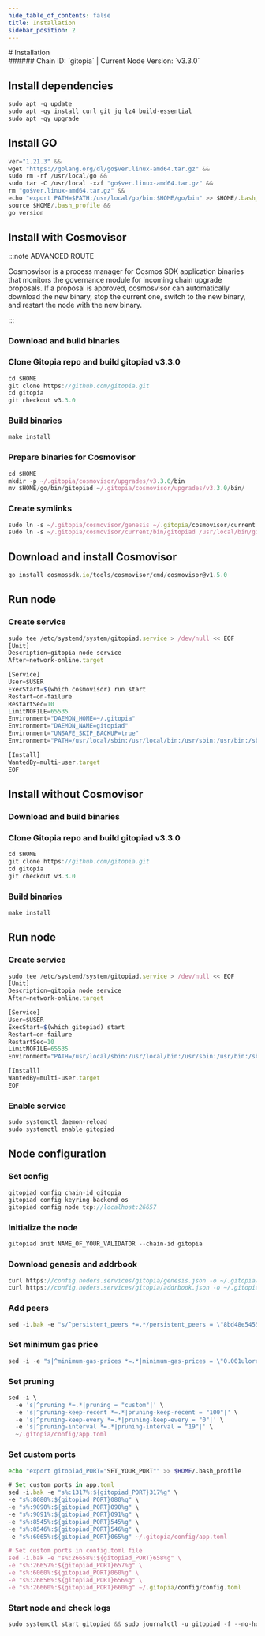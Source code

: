 ```yaml
---
hide_table_of_contents: false
title: Installation
sidebar_position: 2
---
```


<div class="h1-with-icon icon-gitopia">
# Installation
</div>
###### Chain ID: `gitopia` | Current Node Version: `v3.3.0`

## Install dependencies

```js
sudo apt -q update
sudo apt -qy install curl git jq lz4 build-essential
sudo apt -qy upgrade
```

## Install GO
```js
ver="1.21.3" &&
wget "https://golang.org/dl/go$ver.linux-amd64.tar.gz" &&
sudo rm -rf /usr/local/go &&
sudo tar -C /usr/local -xzf "go$ver.linux-amd64.tar.gz" &&
rm "go$ver.linux-amd64.tar.gz" &&
echo "export PATH=$PATH:/usr/local/go/bin:$HOME/go/bin" >> $HOME/.bash_profile &&
source $HOME/.bash_profile &&
go version
```

## Install with Cosmovisor
:::note ADVANCED ROUTE

Cosmosvisor is a process manager for Cosmos SDK application binaries that monitors the governance module for incoming chain upgrade proposals. If a proposal is approved, cosmosvisor can automatically download the new binary, stop the current one, switch to the new binary, and restart the node with the new binary.

:::
### Download and build binaries
### Clone Gitopia repo and build gitopiad v3.3.0
```js
cd $HOME
git clone https://github.com/gitopia.git
cd gitopia
git checkout v3.3.0
```

### Build binaries
```js
make install
```
### Prepare binaries for Cosmovisor
```js
cd $HOME
mkdir -p ~/.gitopia/cosmovisor/upgrades/v3.3.0/bin
mv $HOME/go/bin/gitopiad ~/.gitopia/cosmovisor/upgrades/v3.3.0/bin/
```

### Create symlinks
```js
sudo ln -s ~/.gitopia/cosmovisor/genesis ~/.gitopia/cosmovisor/current -f
sudo ln -s ~/.gitopia/cosmovisor/current/bin/gitopiad /usr/local/bin/gitopiad -f
```

## Download and install Cosmovisor
```js
go install cosmossdk.io/tools/cosmovisor/cmd/cosmovisor@v1.5.0
```

## Run node
### Create service
```js
sudo tee /etc/systemd/system/gitopiad.service > /dev/null << EOF
[Unit]
Description=gitopia node service
After=network-online.target

[Service]
User=$USER
ExecStart=$(which cosmovisor) run start
Restart=on-failure
RestartSec=10
LimitNOFILE=65535
Environment="DAEMON_HOME=~/.gitopia"
Environment="DAEMON_NAME=gitopiad"
Environment="UNSAFE_SKIP_BACKUP=true"
Environment="PATH=/usr/local/sbin:/usr/local/bin:/usr/sbin:/usr/bin:/sbin:/bin:/usr/games:/usr/local/games:/snap/bin:~/.gitopia/cosmovisor/current/bin"

[Install]
WantedBy=multi-user.target
EOF
```

## Install without Cosmovisor

### Download and build binaries
### Clone Gitopia repo and build gitopiad v3.3.0
```js
cd $HOME
git clone https://github.com/gitopia.git
cd gitopia
git checkout v3.3.0
```

### Build binaries
```js
make install
```

## Run node
### Create service
```js
sudo tee /etc/systemd/system/gitopiad.service > /dev/null << EOF
[Unit]
Description=gitopia node service
After=network-online.target

[Service]
User=$USER
ExecStart=$(which gitopiad) start
Restart=on-failure
RestartSec=10
LimitNOFILE=65535
Environment="PATH=/usr/local/sbin:/usr/local/bin:/usr/sbin:/usr/bin:/sbin:/bin:/usr/games:/usr/local/games:/snap/bin"

[Install]
WantedBy=multi-user.target
EOF
```

### Enable service
```js
sudo systemctl daemon-reload
sudo systemctl enable gitopiad
```

## Node configuration
### Set config
```js
gitopiad config chain-id gitopia
gitopiad config keyring-backend os
gitopiad config node tcp://localhost:26657
```

### Initialize the node
```js
gitopiad init NAME_OF_YOUR_VALIDATOR --chain-id gitopia
```

### Download genesis and addrbook
```js
curl https://config.noders.services/gitopia/genesis.json -o ~/.gitopia/config/genesis.json
curl https://config.noders.services/gitopia/addrbook.json -o ~/.gitopia/config/addrbook.json
```
### Add peers
```js
sed -i.bak -e "s/^persistent_peers *=.*/persistent_peers = \"8bd48e54552f091c1d8f194515754ab6ed74f054@gitopia-rpc.noders.services:19656\"/" ~/.gitopia/config/config.toml
```

### Set minimum gas price
```js
sed -i -e "s|^minimum-gas-prices *=.*|minimum-gas-prices = \"0.001ulore\"|" ~/.gitopia/config/app.toml
```
### Set pruning
```js
sed -i \
  -e 's|^pruning *=.*|pruning = "custom"|' \
  -e 's|^pruning-keep-recent *=.*|pruning-keep-recent = "100"|' \
  -e 's|^pruning-keep-every *=.*|pruning-keep-every = "0"|' \
  -e 's|^pruning-interval *=.*|pruning-interval = "19"|' \
  ~/.gitopia/config/app.toml
```

### Set custom ports

```bash
echo "export gitopiad_PORT="SET_YOUR_PORT"" >> $HOME/.bash_profile
```

```js
# Set custom ports in app.toml
sed -i.bak -e "s%:1317%:${gitopiad_PORT}317%g" \
-e "s%:8080%:${gitopiad_PORT}080%g" \
-e "s%:9090%:${gitopiad_PORT}090%g" \
-e "s%:9091%:${gitopiad_PORT}091%g" \
-e "s%:8545%:${gitopiad_PORT}545%g" \
-e "s%:8546%:${gitopiad_PORT}546%g" \
-e "s%:6065%:${gitopiad_PORT}065%g" ~/.gitopia/config/app.toml

# Set custom ports in config.toml file
sed -i.bak -e "s%:26658%:${gitopiad_PORT}658%g" \
-e "s%:26657%:${gitopiad_PORT}657%g" \
-e "s%:6060%:${gitopiad_PORT}060%g" \
-e "s%:26656%:${gitopiad_PORT}656%g" \
-e "s%:26660%:${gitopiad_PORT}660%g" ~/.gitopia/config/config.toml
```

### Start node and check logs
```js
sudo systemctl start gitopiad && sudo journalctl -u gitopiad -f --no-hostname -o cat
```

